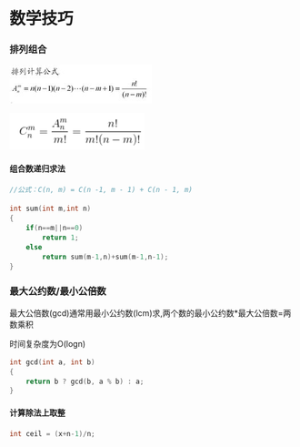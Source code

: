 # 数学技巧

### 排列组合

![](../.gitbook/assets/image%20%286%29.png)

![](../.gitbook/assets/image%20%2811%29.png)

#### 组合数递归求法

```cpp
//公式：C(n, m) = C(n -1, m - 1) + C(n - 1, m)

int sum(int m,int n)
{
	if(n==m||n==0)
		return 1;
	else
		return sum(m-1,n)+sum(m-1,n-1);
}
```

### 最大公约数/最小公倍数

最大公倍数\(gcd\)通常用最小公约数\(lcm\)求,两个数的最小公约数\*最大公倍数=两数乘积

时间复杂度为O\(logn\)

```cpp
int gcd(int a, int b)
{
    return b ? gcd(b, a % b) : a;
}

```

#### 计算除法上取整

```cpp
int ceil = (x+n-1)/n;
```



